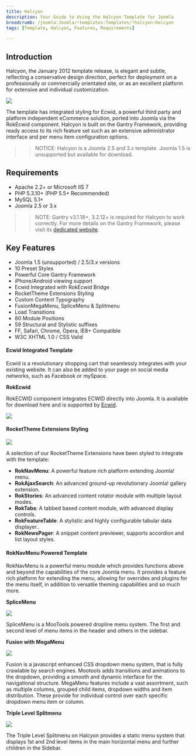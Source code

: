 ```yaml
---
title: Halcyon
description: Your Guide to Using the Halcyon Template for Joomla
breadcrumb: /joomla:Joomla/!templates:Templates/!halcyon:Halcyon
tags: [Template, Halcyon, Features, Requirements]

---
```


Introduction
-----

Halcyon, the January 2012 template release, is elegant and subtle, reflecting a conservative design direction, perfect for deployment on a professionally or commercially orientated site, or as an excellent platform for extensive and individual customization. 

![][theme]

The template has integrated styling for Ecwid, a powerful third party and platform independent eCommerce solution, ported into Joomla via the RokEcwid component. Halcyon is built on the Gantry Framework, providing ready access to its rich feature set such as an extensive administrator interface and per menu item configuration options.

>> NOTICE: Halcyon is a Joomla 2.5 and 3.x template. Joomla 1.5 is unsupported but available for download.

Requirements
-----

* Apache 2.2+ or Microsoft IIS 7
* PHP 5.3.10+ (PHP 5.5+ Recommended)
* MySQL 5.1+
* Joomla 2.5 or 3.x

>> NOTE: Gantry v3.1.18+, 3.2.12+ is required for Halcyon to work correctly. For more details on the Gantry Framework, please visit its [dedicated website](http://gantry.org).

Key Features
-----

* Joomla 1.5 (unsupported) / 2.5/3.x versions
* 10 Preset Styles
* Powerful Core Gantry Framework
* iPhone/Android viewing support
* Ecwid Integrated with RokEcwid Bridge
* RocketTheme Extensions Styling
* Custom Content Typography
* FusionMegaMenu, SpliceMenu & Splitmenu
* Load Transitions
* 80 Module Positions
* 59 Structural and Stylistic suffixes
* FF, Safari, Chrome, Opera, IE8+ Compatible
* W3C XHTML 1.0 / CSS Valid

#### Ecwid Integrated Template

Ecwid is a revolutionary shopping cart that seamlessly integrates with your existing website. It can also be added to your page on social media networks, such as Facebook or mySpace.

**RokEcwid**

RokECWID component integrates ECWID directly into Joomla. It is available for download here and is supported by [Ecwid][ecwid].

![][ecwidimg]


#### RocketTheme Extensions Styling

![][styling]

A selection of our RocketTheme Extensions have been styled to integrate with the template:

* **RokNavMenu**: A powerful feature rich platform extending Joomla! menu.
* **RokAjaxSearch**: An advanced ground-up revolutionary Joomla! gallery extension.
* **RokStories**: An advanced content rotator module with multiple layout modes.
* **RokTabs**: A tabbed based content module, with advanced display controls.
* **RokFeatureTable**: A stylistic and highly configurable tabular data displayer..
* **RokNewsPager**: A snippet content previewer, supports accordion and list layout styles.

#### RokNavMenu Powered Template

RokNavMenu is a powerful menu module which provides functions above and beyond the capabilities of the core Joomla menu. It provides a feature rich platform for extending the menu, allowing for overrides and plugins for the menu itself, in addition to versatile theming capabilities and so much more.

**SpliceMenu**

![][splicemenu]

SpliceMenu is a MooTools powered dropline menu system. The first and second level of menu items in the header and others in the sidebar.

**Fusion with MegaMenu**

![][fusionmenu]

Fusion is a javascript enhanced CSS dropdown menu system, that is fully crawlable by search engines. Mootools adds transitions and animations to the dropdown, providing a smooth and dynamic interface for the navigational structure. MegaMenu features include a vast assortment, such as multiple columns, grouped child items, dropdown widths and item distribution. These provide for individual control over each specific dropdown menu item or column.

**Triple Level Splitmenu**

![][splitmenu]

The Triple Level Splitmenu on Halcyon provides a static menu system that displays 1st and 2nd level items in the main horizontal menu and further children in the Sidebar.

[gantry]: http://gantry.org
[theme]: assets/halcyon.jpeg
[splitmenu]: assets/splitmenu.jpg
[splicemenu]: assets/splicemenu.jpg
[filezilla]: https://filezilla-project.org
[launcher]: ../../start/rocketlauncher.md
[styling]: assets/styling.jpg
[k2]: assets/k2.jpg
[fusionmenu]: assets/fusionmenu.jpg
[splice]: assets/splice.jpg
[ecwid]: http://kb.ecwid.com/w/page/15853297/Joomla#Installation
[ecwidimg]: assets/ecwid.jpg